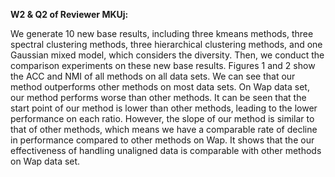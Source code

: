 **W2 & Q2 of Reviewer MKUj:**

We generate 10 new base results, including three kmeans methods, three spectral clustering methods, three hierarchical clustering methods, and one Gaussian mixed model, which considers the diversity. Then, we conduct the comparison experiments on these new base results. Figures 1 and 2 show the ACC and NMI of all methods on all data sets. We can see that our method outperforms other methods on most data sets. On Wap data set, our method performs worse than other methods. It can be seen that the start point of our method is lower than other methods, leading to the lower performance on each ratio. However, the slope of our method is similar to that of other methods, which means we have a comparable rate of decline in performance compared to other methods on Wap. It shows that the our effectiveness of handling unaligned data is comparable with other methods on Wap data set. 
